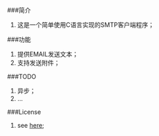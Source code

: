 ###简介

1. 这是一个简单使用C语言实现的SMTP客户端程序；

###功能

1. 提供EMAIL发送文本；
2. 支持发送附件；

###TODO
1. 异步；
2. …


###License
 
1. see [here](http://www.linfo.org/bsdlicense.html);
